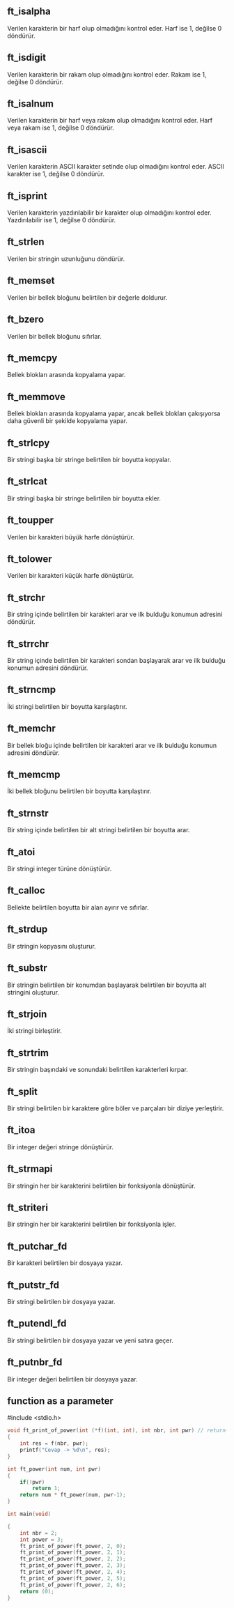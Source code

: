 ## ft_isalpha
Verilen karakterin bir harf olup olmadığını kontrol eder. Harf ise 1, değilse 0 döndürür.

## ft_isdigit
Verilen karakterin bir rakam olup olmadığını kontrol eder. Rakam ise 1, değilse 0 döndürür.

## ft_isalnum
Verilen karakterin bir harf veya rakam olup olmadığını kontrol eder. Harf veya rakam ise 1, değilse 0 döndürür.

## ft_isascii
Verilen karakterin ASCII karakter setinde olup olmadığını kontrol eder. ASCII karakter ise 1, değilse 0 döndürür.

## ft_isprint
Verilen karakterin yazdırılabilir bir karakter olup olmadığını kontrol eder. Yazdırılabilir ise 1, değilse 0 döndürür.

## ft_strlen
Verilen bir stringin uzunluğunu döndürür.

## ft_memset
Verilen bir bellek bloğunu belirtilen bir değerle doldurur.

## ft_bzero
Verilen bir bellek bloğunu sıfırlar.

## ft_memcpy
Bellek blokları arasında kopyalama yapar.

## ft_memmove
Bellek blokları arasında kopyalama yapar, ancak bellek blokları çakışıyorsa daha güvenli bir şekilde kopyalama yapar.

## ft_strlcpy
Bir stringi başka bir stringe belirtilen bir boyutta kopyalar.

## ft_strlcat
Bir stringi başka bir stringe belirtilen bir boyutta ekler.

## ft_toupper
Verilen bir karakteri büyük harfe dönüştürür.

## ft_tolower
Verilen bir karakteri küçük harfe dönüştürür.

## ft_strchr
Bir string içinde belirtilen bir karakteri arar ve ilk bulduğu konumun adresini döndürür.

## ft_strrchr
Bir string içinde belirtilen bir karakteri sondan başlayarak arar ve ilk bulduğu konumun adresini döndürür.

## ft_strncmp
İki stringi belirtilen bir boyutta karşılaştırır.

## ft_memchr
Bir bellek bloğu içinde belirtilen bir karakteri arar ve ilk bulduğu konumun adresini döndürür.

## ft_memcmp
İki bellek bloğunu belirtilen bir boyutta karşılaştırır.

## ft_strnstr
Bir string içinde belirtilen bir alt stringi belirtilen bir boyutta arar.

## ft_atoi
Bir stringi integer türüne dönüştürür.

## ft_calloc
Bellekte belirtilen boyutta bir alan ayırır ve sıfırlar.

## ft_strdup
Bir stringin kopyasını oluşturur.

## ft_substr
Bir stringin belirtilen bir konumdan başlayarak belirtilen bir boyutta alt stringini oluşturur.

## ft_strjoin
İki stringi birleştirir.

## ft_strtrim
Bir stringin başındaki ve sonundaki belirtilen karakterleri kırpar.

## ft_split
Bir stringi belirtilen bir karaktere göre böler ve parçaları bir diziye yerleştirir.

## ft_itoa
Bir integer değeri stringe dönüştürür.

## ft_strmapi
Bir stringin her bir karakterini belirtilen bir fonksiyonla dönüştürür.

## ft_striteri
Bir stringin her bir karakterini belirtilen bir fonksiyonla işler.

## ft_putchar_fd
Bir karakteri belirtilen bir dosyaya yazar.

## ft_putstr_fd
Bir stringi belirtilen bir dosyaya yazar.

## ft_putendl_fd
Bir stringi belirtilen bir dosyaya yazar ve yeni satıra geçer.

## ft_putnbr_fd
Bir integer değeri belirtilen bir dosyaya yazar.

## function as a parameter
#include <stdio.h>
```c
void ft_print_of_power(int (*f)(int, int), int nbr, int pwr) // return-type (*func name) (args...)
{
	int res = f(nbr, pwr);
	printf("Cevap -> %d\n", res);
}

int ft_power(int num, int pwr)
{
	if(!pwr)
		return 1;
	return num * ft_power(num, pwr-1);
}

int	main(void)

{
	int nbr = 2;
	int	power = 3;
	ft_print_of_power(ft_power, 2, 0);
	ft_print_of_power(ft_power, 2, 1);
	ft_print_of_power(ft_power, 2, 2);
	ft_print_of_power(ft_power, 2, 3);
	ft_print_of_power(ft_power, 2, 4);
	ft_print_of_power(ft_power, 2, 5);
	ft_print_of_power(ft_power, 2, 6);
	return (0);
}
```
